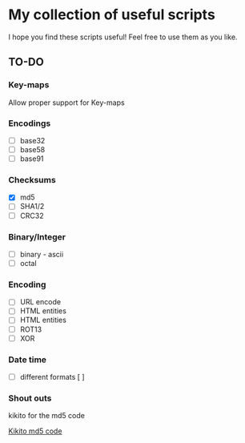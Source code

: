 # My collection of useful scripts

I hope you find these scripts useful! Feel free to use them as you like.

## TO-DO

### Key-maps

Allow proper support for Key-maps

### Encodings

- [ ]  base32
- [ ]  base58
- [ ]  base91

### Checksums

- [x]  md5
- [ ]  SHA1/2
- [ ]  CRC32

### Binary/Integer

- [ ] binary - ascii
- [ ] octal

### Encoding

- [ ] URL encode
- [ ] HTML entities
- [ ] HTML entities
- [ ] ROT13
- [ ] XOR

### Date time

- [ ] different formats
[ ]

### Shout outs

kikito for the md5 code

[Kikito md5 code](https://github.com/kikito/md5.lua)
